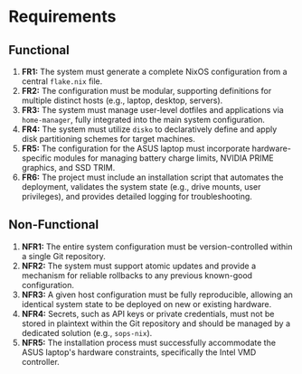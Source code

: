 # Requirements

## Functional

1.  **FR1:** The system must generate a complete NixOS configuration from a central `flake.nix` file.
2.  **FR2:** The configuration must be modular, supporting definitions for multiple distinct hosts (e.g., laptop, desktop, servers).
3.  **FR3:** The system must manage user-level dotfiles and applications via `home-manager`, fully integrated into the main system configuration.
4.  **FR4:** The system must utilize `disko` to declaratively define and apply disk partitioning schemes for target machines.
5.  **FR5:** The configuration for the ASUS laptop must incorporate hardware-specific modules for managing battery charge limits, NVIDIA PRIME graphics, and SSD TRIM.
6.  **FR6:** The project must include an installation script that automates the deployment, validates the system state (e.g., drive mounts, user privileges), and provides detailed logging for troubleshooting.

## Non-Functional

1.  **NFR1:** The entire system configuration must be version-controlled within a single Git repository.
2.  **NFR2:** The system must support atomic updates and provide a mechanism for reliable rollbacks to any previous known-good configuration.
3.  **NFR3:** A given host configuration must be fully reproducible, allowing an identical system state to be deployed on new or existing hardware.
4.  **NFR4:** Secrets, such as API keys or private credentials, must not be stored in plaintext within the Git repository and should be managed by a dedicated solution (e.g., `sops-nix`).
5.  **NFR5:** The installation process must successfully accommodate the ASUS laptop's hardware constraints, specifically the Intel VMD controller.
